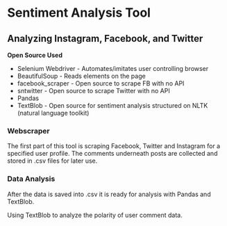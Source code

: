 # Sentiment Analysis Tool
## Analyzing Instagram, Facebook, and Twitter

**Open Source Used**
- Selenium Webdriver - Automates/imitates user controlling browser
- BeautifulSoup - Reads elements on the page
- facebook_scraper - Open source to scrape FB with no API
- sntwitter - Open source to scrape Twitter with no API
- Pandas
- TextBlob - Open source for sentiment analysis structured on NLTK (natural language toolkit)

### Webscraper
The first part of this tool is scraping Facebook, Twitter and Instagram for a specified user profile.  The comments underneath posts are collected and stored in .csv files for later use.

### Data Analysis
After the data is saved into .csv it is ready for analysis with Pandas and TextBlob.

Using TextBlob to analyze the polarity of user comment data.